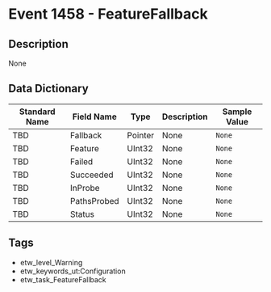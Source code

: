 # Event 1458 - FeatureFallback

## Description
None

## Data Dictionary
|Standard Name|Field Name|Type|Description|Sample Value|
|---|---|---|---|---|
|TBD|Fallback|Pointer|None|`None`|
|TBD|Feature|UInt32|None|`None`|
|TBD|Failed|UInt32|None|`None`|
|TBD|Succeeded|UInt32|None|`None`|
|TBD|InProbe|UInt32|None|`None`|
|TBD|PathsProbed|UInt32|None|`None`|
|TBD|Status|UInt32|None|`None`|

## Tags
* etw_level_Warning
* etw_keywords_ut:Configuration
* etw_task_FeatureFallback